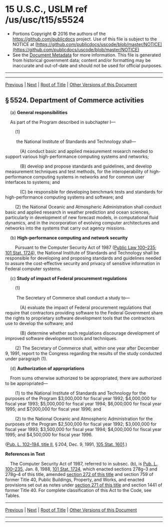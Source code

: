 ---
---

# 15 U.S.C., USLM ref /us/usc/t15/s5524

* Portions Copyright © 2016 the authors of the https://github.com/publicdocs project.
  Use of this file is subject to the NOTICE at [https://github.com/publicdocs/uscode/blob/master/NOTICE](https://github.com/publicdocs/uscode/blob/master/NOTICE)
* See the [Document Metadata](././../../../../..//README.md) for more information.
  This file is generated from historical government data; content and/or formatting may be inaccurate and out-of-date and should not be used for official purposes.

----------
----------

[Previous](./../../../../..//us/usc/t15/ch81/schII/m__us_usc_t15_s5523.md) | [Next](./../../../../..//us/usc/t15/ch81/schII/m__us_usc_t15_s5525.md) | [Root of Title](./../../../../../) | [Other Versions of this Document](https://publicdocs.github.io/go/links?ns=uslm&ref=%2Fus%2Fusc%2Ft15%2Fs5524)

## § 5524. Department of Commerce activities

    (a) __General responsibilities__ 

    As part of the Program described in subchapter I—

        (1)

         the National Institute of Standards and Technology shall—

            (A) conduct basic and applied measurement research needed to support various high-performance computing systems and networks;

            (B) develop and propose standards and guidelines, and develop measurement techniques and test methods, for the interoperability of high-performance computing systems in networks and for common user interfaces to systems; and

            (C) be responsible for developing benchmark tests and standards for high-performance computing systems and software; and

        (2) the National Oceanic and Atmospheric Administration shall conduct basic and applied research in weather prediction and ocean sciences, particularly in development of new forecast models, in computational fluid dynamics, and in the incorporation of evolving computer architectures and networks into the systems that carry out agency missions.

    (b) __High-performance computing and network security__ 

        Pursuant to the Computer Security Act of 1987 ([Public Law 100–235][/us/pl/100/235]; [101 Stat. 1724][/us/stat/101/1724]), the National Institute of Standards and Technology shall be responsible for developing and proposing standards and guidelines needed to assure the cost-effective security and privacy of sensitive information in Federal computer systems.

    (c) __Study of impact of Federal procurement regulations__ 

        (1)

         The Secretary of Commerce shall conduct a study to—

            (A) evaluate the impact of Federal procurement regulations that require that contractors providing software to the Federal Government share the rights to proprietary software development tools that the contractors use to develop the software; and

            (B) determine whether such regulations discourage development of improved software development tools and techniques.

        (2) The Secretary of Commerce shall, within one year after December 9, 1991, report to the Congress regarding the results of the study conducted under paragraph (1).

    (d) __Authorization of appropriations__ 

    From sums otherwise authorized to be appropriated, there are authorized to be appropriated—

        (1) to the National Institute of Standards and Technology for the purposes of the Program $3,000,000 for fiscal year 1992; $4,000,000 for fiscal year 1993; $5,000,000 for fiscal year 1994; $6,000,000 for fiscal year 1995; and $7,000,000 for fiscal year 1996; and

        (2) to the National Oceanic and Atmospheric Administration for the purposes of the Program $2,500,000 for fiscal year 1992; $3,000,000 for fiscal year 1993; $3,500,000 for fiscal year 1994; $4,000,000 for fiscal year 1995; and $4,500,000 for fiscal year 1996.

([Pub. L. 102–194, title II][/us/pl/102/194/tII], § 204, Dec. 9, 1991, [105 Stat. 1601][/us/stat/105/1601].)

 __References in Text__ 

    The Computer Security Act of 1987, referred to in subsec. (b), is [Pub. L. 100–235][/us/pl/100/235], Jan. 8, 1988, [101 Stat. 1724][/us/stat/101/1724], which enacted sections 278g–3 and 278g–4 of this title, amended [section 272 of this title][/us/usc/t15/s272] and section 759 of former Title 40, Public Buildings, Property, and Works, and enacted provisions set out as notes under [section 271 of this title][/us/usc/t15/s271] and section 1441 of former Title 40. For complete classification of this Act to the Code, see Tables.

----------

[Previous](./../../../../..//us/usc/t15/ch81/schII/m__us_usc_t15_s5523.md) | [Next](./../../../../..//us/usc/t15/ch81/schII/m__us_usc_t15_s5525.md) | [Root of Title](./../../../../../) | [Other Versions of this Document](https://publicdocs.github.io/go/links?ns=uslm&ref=%2Fus%2Fusc%2Ft15%2Fs5524)

----------
----------

[/us/pl/100/235]: https://publicdocs.github.io/go/links?ns=uslm&ref=%2Fus%2Fpl%2F100%2F235
[/us/stat/101/1724]: https://publicdocs.github.io/go/links?ns=uslm&ref=%2Fus%2Fstat%2F101%2F1724
[/us/pl/102/194/tII]: https://publicdocs.github.io/go/links?ns=uslm&ref=%2Fus%2Fpl%2F102%2F194%2FtII
[/us/stat/105/1601]: https://publicdocs.github.io/go/links?ns=uslm&ref=%2Fus%2Fstat%2F105%2F1601
[/us/pl/100/235]: https://publicdocs.github.io/go/links?ns=uslm&ref=%2Fus%2Fpl%2F100%2F235
[/us/stat/101/1724]: https://publicdocs.github.io/go/links?ns=uslm&ref=%2Fus%2Fstat%2F101%2F1724
[/us/usc/t15/s272]: https://publicdocs.github.io/go/links?ns=uslm&ref=%2Fus%2Fusc%2Ft15%2Fs272
[/us/usc/t15/s271]: https://publicdocs.github.io/go/links?ns=uslm&ref=%2Fus%2Fusc%2Ft15%2Fs271


